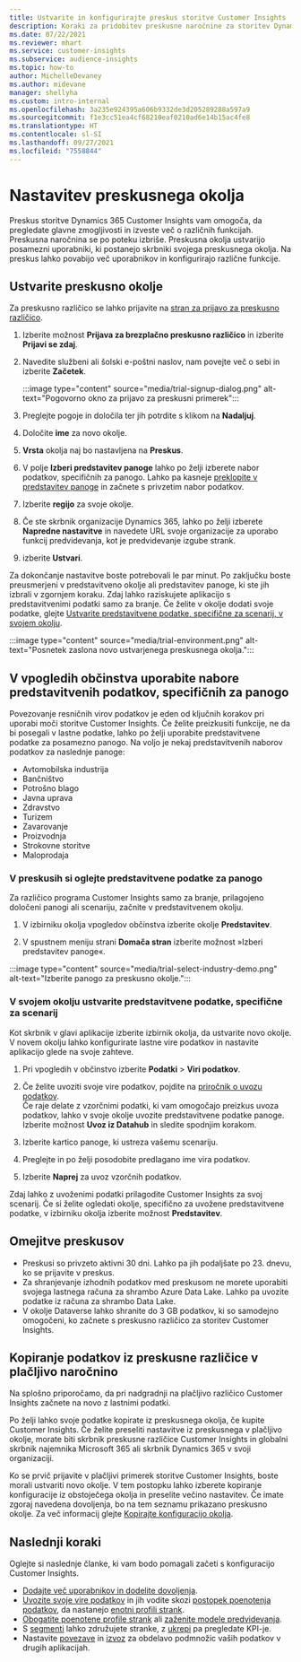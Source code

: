 ```yaml
---
title: Ustvarite in konfigurirajte preskus storitve Customer Insights
description: Koraki za pridobitev preskusne naročnine za storitev Dynamics 365 Customer Insights in njeno konfiguracijo.
ms.date: 07/22/2021
ms.reviewer: mhart
ms.service: customer-insights
ms.subservice: audience-insights
ms.topic: how-to
author: MichelleDevaney
ms.author: midevane
manager: shellyha
ms.custom: intro-internal
ms.openlocfilehash: 3a235e924395a606b9332de3d205289288a597a9
ms.sourcegitcommit: f1e3cc51ea4cf68210eaf0210ad6e14b15ac4fe8
ms.translationtype: HT
ms.contentlocale: sl-SI
ms.lasthandoff: 09/27/2021
ms.locfileid: "7558844"
---
```

# <a name="set-up-a-trial-environment"></a>Nastavitev preskusnega okolja 

Preskus storitve Dynamics 365 Customer Insights vam omogoča, da pregledate glavne zmogljivosti in izveste več o različnih funkcijah. Preskusna naročnina se po poteku izbriše. Preskusna okolja ustvarijo posamezni uporabniki, ki postanejo skrbniki svojega preskusnega okolja. Na preskus lahko povabijo več uporabnikov in konfigurirajo različne funkcije.

## <a name="create-a-trial-environment"></a>Ustvarite preskusno okolje

Za preskusno različico se lahko prijavite na [stran za prijavo za preskusno različico](https://dynamics.microsoft.com/get-started/free-trial/?appname=customerinsights). 

1. Izberite možnost **Prijava za brezplačno preskusno različico** in izberite **Prijavi se zdaj**.

1. Navedite službeni ali šolski e-poštni naslov, nam povejte več o sebi in izberite **Začetek**.

   :::image type="content" source="media/trial-signup-dialog.png" alt-text="Pogovorno okno za prijavo za preskusni primerek":::

1. Preglejte pogoje in določila ter jih potrdite s klikom na **Nadaljuj**.

1. Določite **ime** za novo okolje. 

1. **Vrsta** okolja naj bo nastavljena na **Preskus**.

1. V polje **Izberi predstavitev panoge** lahko po želji izberete nabor podatkov, specifičnih za panogo. Lahko pa kasneje [preklopite v predstavitev panoge](#use-industry-specific-demo-data-sets-in-audience-insights) in začnete s privzetim nabor podatkov.

1. Izberite **regijo** za svoje okolje.

1. Če ste skrbnik organizacije Dynamics 365, lahko po želji izberete **Napredne nastavitve** in navedete URL svoje organizacije za uporabo funkcij predvidevanja, kot je predvidevanje izgube strank. 

1. izberite **Ustvari**. 

Za dokončanje nastavitve boste potrebovali le par minut. Po zaključku boste preusmerjeni v predstavitveno okolje ali predstavitev panoge, ki ste jih izbrali v zgornjem koraku. Zdaj lahko raziskujete aplikacijo s predstavitvenimi podatki samo za branje. Če želite v okolje dodati svoje podatke, glejte [Ustvarite predstavitvene podatke, specifične za scenarij, v svojem okolju](#create-scenario-specific-demo-data-in-your-own-environment).

:::image type="content" source="media/trial-environment.png" alt-text="Posnetek zaslona novo ustvarjenega preskusnega okolja.":::

## <a name="use-industry-specific-demo-data-sets-in-audience-insights"></a>V vpogledih občinstva uporabite nabore predstavitvenih podatkov, specifičnih za panogo

Povezovanje resničnih virov podatkov je eden od ključnih korakov pri uporabi moči storitve Customer Insights. Če želite preizkusiti funkcije, ne da bi posegali v lastne podatke, lahko po želji uporabite predstavitvene podatke za posamezno panogo. Na voljo je nekaj predstavitvenih naborov podatkov za naslednje panoge: 

-   Avtomobilska industrija
-   Bančništvo
-   Potrošno blago
-   Javna uprava
-   Zdravstvo
-   Turizem
-   Zavarovanje
-   Proizvodnja
-   Strokovne storitve
-   Maloprodaja

### <a name="see-industry-specific-demo-data-in-trials"></a>V preskusih si oglejte predstavitvene podatke za panogo

Za različico programa Customer Insights samo za branje, prilagojeno določeni panogi ali scenariju, začnite v predstavitvenem okolju. 
 
1.  V izbirniku okolja vpogledov občinstva izberite okolje **Predstavitev**.

2.  V spustnem meniju strani **Domača stran** izberite možnost »Izberi predstavitev panoge«.

:::image type="content" source="media/trial-select-industry-demo.png" alt-text="Izberite panogo za preskusno okolje.":::

### <a name="create-scenario-specific-demo-data-in-your-own-environment"></a>V svojem okolju ustvarite predstavitvene podatke, specifične za scenarij

Kot skrbnik v glavi aplikacije izberite izbirnik okolja, da ustvarite novo okolje. V novem okolju lahko konfigurirate lastne vire podatkov in nastavite aplikacijo glede na svoje zahteve. 

1.  Pri vpogledih v občinstvo izberite **Podatki** > **Viri podatkov**.

2.  Če želite uvoziti svoje vire podatkov, pojdite na [priročnik o uvozu podatkov](data-sources.md).     
   Če raje delate z vzorčnimi podatki, ki vam omogočajo preizkus uvoza podatkov, lahko v svoje okolje uvozite predstavitvene podatke panoge. Izberite možnost **Uvoz iz Datahub** in sledite spodnjim korakom.

3.  Izberite kartico panoge, ki ustreza vašemu scenariju. 

4.  Preglejte in po želji posodobite predlagano ime vira podatkov. 

5.  Izberite **Naprej** za uvoz vzorčnih podatkov. 

Zdaj lahko z uvoženimi podatki prilagodite Customer Insights za svoj scenarij. Če si želite ogledati okolje, specifično za uvožene predstavitvene podatke, v izbirniku okolja izberite možnost **<Industry> Predstavitev**.

## <a name="limitations-in-trials"></a>Omejitve preskusov

- Preskusi so privzeto aktivni 30 dni. Lahko pa jih podaljšate po 23. dnevu, ko se prijavite v preskus.
- Za shranjevanje izhodnih podatkov med preskusom ne morete uporabiti svojega lastnega računa za shrambo Azure Data Lake. Lahko pa uvozite podatke iz računa za shrambo Data Lake.
- V okolje Dataverse lahko shranite do 3 GB podatkov, ki so samodejno omogočeni, ko začnete s preskusno različico za storitev Customer Insights.

## <a name="copy-data-from-a-trial-to-a-paid-subscription"></a>Kopiranje podatkov iz preskusne različice v plačljivo naročnino

Na splošno priporočamo, da pri nadgradnji na plačljivo različico Customer Insights začnete na novo z lastnimi podatki. 

Po želji lahko svoje podatke kopirate iz preskusnega okolja, če kupite Customer Insights. Če želite preseliti nastavitve iz preskusnega v plačljivo okolje, morate biti skrbnik preskusne različice Customer Insights in globalni skrbnik najemnika Microsoft 365 ali skrbnik Dynamics 365 v svoji organizaciji. 

Ko se prvič prijavite v plačljivi primerek storitve Customer Insights, boste morali ustvariti novo okolje. V tem postopku lahko izberete kopiranje konfiguracije iz obstoječega okolja in preselite večino nastavitev. Če imate zgoraj navedena dovoljenja, bo na tem seznamu prikazano preskusno okolje. Za več informacij glejte [Kopirajte konfiguracijo okolja](manage-environments.md#copy-the-environment-configuration).

## <a name="next-steps"></a>Naslednji koraki

Oglejte si naslednje članke, ki vam bodo pomagali začeti s konfiguracijo Customer Insights. 

- [Dodajte več uporabnikov in dodelite dovoljenja](permissions.md).
- [Uvozite svoje vire podatkov](data-sources.md) in jih vodite skozi [postopek poenotenja podatkov](data-unification.md), da nastanejo [enotni profili strank](customer-profiles.md).
- [Obogatite poenotene profile strank](enrichment-hub.md) ali [zaženite modele predvidevanja](predictions-overview.md).
- S [segmenti](segments.md) lahko združujete stranke, z [ukrepi](measures.md) pa pregledate KPI-je.
- Nastavite [povezave](connections.md) in [izvoz](export-destinations.md) za obdelavo podmnožic vaših podatkov v drugih aplikacijah.
